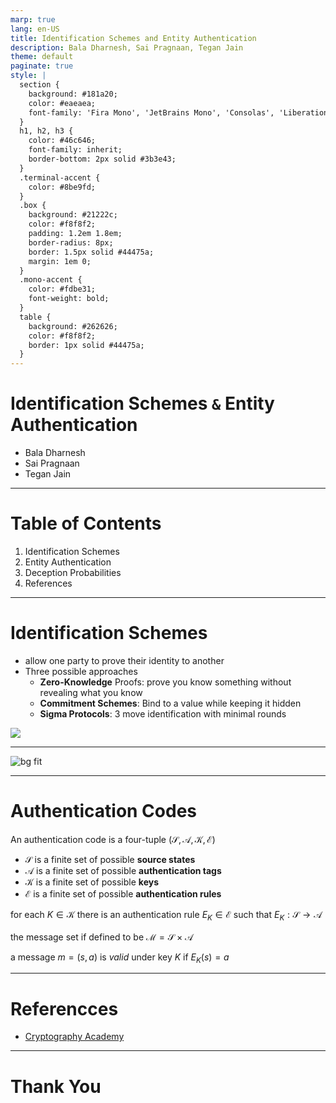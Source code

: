 ```yaml
---
marp: true
lang: en-US
title: Identification Schemes and Entity Authentication
description: Bala Dharnesh, Sai Pragnaan, Tegan Jain
theme: default
paginate: true
style: |
  section {
    background: #181a20;
    color: #eaeaea;
    font-family: 'Fira Mono', 'JetBrains Mono', 'Consolas', 'Liberation Mono', 'Courier New', monospace;
  }
  h1, h2, h3 {
    color: #46c646;
    font-family: inherit;
    border-bottom: 2px solid #3b3e43;
  }
  .terminal-accent {
    color: #8be9fd;
  }
  .box {
    background: #21222c;
    color: #f8f8f2;
    padding: 1.2em 1.8em;
    border-radius: 8px;
    border: 1.5px solid #44475a;
    margin: 1em 0;
  }
  .mono-accent {
    color: #fdbe31;
    font-weight: bold;
  }
  table {
    background: #262626;
    color: #f8f8f2;
    border: 1px solid #44475a;
  }
---
```


<!-- _class: lead terminal-accent -->
# Identification Schemes `&` Entity Authentication

- Bala Dharnesh  
- Sai Pragnaan  
- Tegan Jain

---

# Table of Contents

1. Identification Schemes
1. Entity Authentication
1. Deception Probabilities
1. References

---

# Identification Schemes

- allow one party to prove their identity to another
- Three possible approaches
    - **Zero-Knowledge** Proofs: prove you know something without revealing what you know
    - **Commitment Schemes**: Bind to a value while keeping it hidden
    - **Sigma Protocols**: 3 move identification with minimal rounds

![](https://media1.tenor.com/m/uqIUnxX3MIwAAAAC/sigma-not-a-sigma.gif)

---

![bg fit](https://img.ifunny.co/images/c507464316caee4e0eeffdc7a5cef1f93ee4a09bd2d77cecae8de6dd1fa5e9f9_1.jpg)

---

# Authentication Codes

An authentication code is a four-tuple $(\mathcal{S, A, K, E})$
- $\mathcal{S}$ is a finite set of possible **source states**
- $\mathcal{A}$ is a finite set of possible **authentication tags**
- $\mathcal{K}$ is a finite set of possible **keys**
- $\mathcal{E}$ is a finite set of possible **authentication rules**

for each $K \in \mathcal{K}$ there is an authentication rule $E_K \in \mathcal{E}$ such that $E_K : \mathcal{S} \to \mathcal{A}$

the message set if defined to be $\mathcal{M} = \mathcal{S} \times \mathcal{A}$

a message $m = (s, a)$ is *valid* under key $K$ if $E_K(s) = a$

---

# Referencces

- [Cryptography Academy](https://cryptographyacademy.com/identification-schemes/)

---

# Thank You
